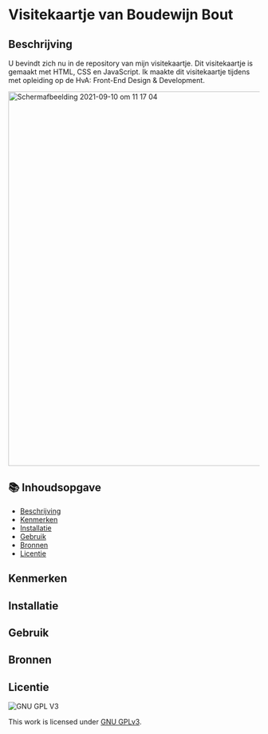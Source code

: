 # Visitekaartje van Boudewijn Bout

## Beschrijving

U bevindt zich nu in de repository van mijn visitekaartje. Dit visitekaartje is gemaakt met HTML, CSS en JavaScript. Ik maakte dit visitekaartje tijdens met opleiding op de HvA: Front-End Design & Development.

<img width="750" alt="Schermafbeelding 2021-09-10 om 11 17 04" src="https://user-images.githubusercontent.com/45170095/132831180-4f3ffeae-913d-4809-94c1-b9c7244546ae.png">

## 📚 Inhoudsopgave
  * [Beschrijving](#beschrijving)
  * [Kenmerken](#kenmerken)
  * [Installatie](#installatie)
  * [Gebruik](#gebruik)
  * [Bronnen](#bronnen)
  * [Licentie](#licentie)

## Kenmerken

## Installatie

## Gebruik

## Bronnen

## Licentie

![GNU GPL V3](https://www.gnu.org/graphics/gplv3-127x51.png)

This work is licensed under [GNU GPLv3](./LICENSE).
